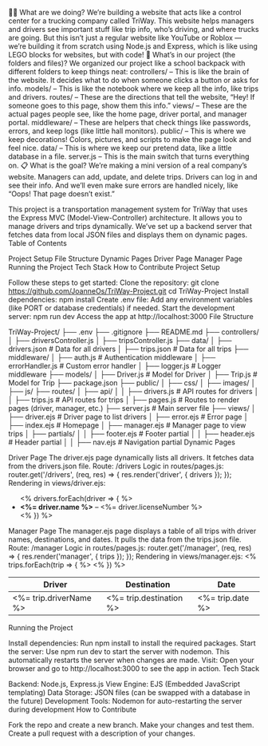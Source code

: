 👩‍💻 What are we doing?
We’re building a website that acts like a control center for a trucking company called TriWay. This website helps managers and drivers see important stuff like trip info, who’s driving, and where trucks are going.
But this isn’t just a regular website like YouTube or Roblox — we’re building it from scratch using Node.js and Express, which is like using LEGO blocks for websites, but with code!
🧱 What’s in our project (the folders and files)?
We organized our project like a school backpack with different folders to keep things neat:
controllers/ – This is like the brain of the website. It decides what to do when someone clicks a button or asks for info.
models/ – This is like the notebook where we keep all the info, like trips and drivers.
routes/ – These are the directions that tell the website, “Hey! If someone goes to this page, show them this info.”
views/ – These are the actual pages people see, like the home page, driver portal, and manager portal.
middleware/ – These are helpers that check things like passwords, errors, and keep logs (like little hall monitors).
public/ – This is where we keep decorations! Colors, pictures, and scripts to make the page look and feel nice.
data/ – This is where we keep our pretend data, like a little database in a file.
server.js – This is the main switch that turns everything on.
📋 What is the goal?
We’re making a mini version of a real company’s website. Managers can add, update, and delete trips. Drivers can log in and see their info. And we’ll even make sure errors are handled nicely, like “Oops! That page doesn’t exist.”

This project is a transportation management system for TriWay that uses the Express MVC (Model-View-Controller) architecture. It allows you to manage drivers and trips dynamically. We’ve set up a backend server that fetches data from local JSON files and displays them on dynamic pages.
Table of Contents

Project Setup
File Structure
Dynamic Pages
Driver Page
Manager Page
Running the Project
Tech Stack
How to Contribute
Project Setup

Follow these steps to get started:
Clone the repository:
git clone https://github.com/JoanneOs/TriWay-Project.git
cd TriWay-Project
Install dependencies:
npm install
Create .env file: Add any environment variables (like PORT or database credentials) if needed.
Start the development server:
npm run dev
Access the app at http://localhost:3000
File Structure

TriWay-Project/
├── .env
├── .gitignore
├── README.md
├── controllers/
│   ├── driversController.js
│   ├── tripsController.js
├── data/
│   ├── drivers.json      # Data for all drivers
│   ├── trips.json        # Data for all trips
├── middleware/
│   ├── auth.js           # Authentication middleware
│   ├── errorHandler.js   # Custom error handler
│   ├── logger.js         # Logger middleware
├── models/
│   ├── Driver.js         # Model for Driver
│   ├── Trip.js           # Model for Trip
├── package.json
├── public/
│   ├── css/
│   ├── images/
│   ├── js/
├── routes/
│   ├── api/
│   │   ├── drivers.js    # API routes for drivers
│   │   ├── trips.js      # API routes for trips
│   ├── pages.js          # Routes to render pages (driver, manager, etc.)
├── server.js             # Main server file
├── views/
│   ├── driver.ejs        # Driver page to list drivers
│   ├── error.ejs         # Error page
│   ├── index.ejs         # Homepage
│   ├── manager.ejs       # Manager page to view trips
│   ├── partials/
│   │   ├── footer.ejs    # Footer partial
│   │   ├── header.ejs    # Header partial
│   │   ├── nav.ejs       # Navigation partial
Dynamic Pages

Driver Page
The driver.ejs page dynamically lists all drivers. It fetches data from the drivers.json file.
Route: /drivers
Logic in routes/pages.js:
router.get('/drivers', (req, res) => {
  res.render('driver', { drivers });
});
Rendering in views/driver.ejs:
<ul>
  <% drivers.forEach(driver => { %>
    <li>
      <strong><%= driver.name %></strong> – <%= driver.licenseNumber %>
    </li>
  <% }) %>
</ul>
Manager Page
The manager.ejs page displays a table of all trips with driver names, destinations, and dates. It pulls the data from the trips.json file.
Route: /manager
Logic in routes/pages.js:
router.get('/manager', (req, res) => {
  res.render('manager', { trips });
});
Rendering in views/manager.ejs:
<table>
  <thead>
    <tr>
      <th>Driver</th>
      <th>Destination</th>
      <th>Date</th>
    </tr>
  </thead>
  <tbody>
    <% trips.forEach(trip => { %>
      <tr>
        <td><%= trip.driverName %></td>
        <td><%= trip.destination %></td>
        <td><%= trip.date %></td>
      </tr>
    <% }) %>
  </tbody>
</table>
Running the Project

Install dependencies: Run npm install to install the required packages.
Start the server: Use npm run dev to start the server with nodemon. This automatically restarts the server when changes are made.
Visit: Open your browser and go to http://localhost:3000 to see the app in action.
Tech Stack

Backend: Node.js, Express.js
View Engine: EJS (Embedded JavaScript templating)
Data Storage: JSON files (can be swapped with a database in the future)
Development Tools: Nodemon for auto-restarting the server during development
How to Contribute

Fork the repo and create a new branch.
Make your changes and test them.
Create a pull request with a description of your changes.